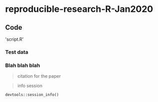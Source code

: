 # reproducible-research-R-Jan2020

## Code

'script.R'

### Test data

### Blah blah blah

> citation for the paper

> info session

```{r echo=TRUE, include=TRUE}
devtools::session_info()
```

